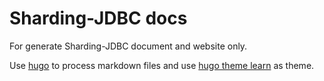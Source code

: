 # Sharding-JDBC docs

For generate Sharding-JDBC document and website only.

Use [hugo](http://gohugo.io/overview/introduction/) to process markdown files and use [hugo theme learn](https://github.com/matcornic/hugo-theme-learn) as theme.
